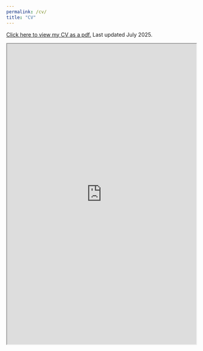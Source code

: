```yaml
---
permalink: /cv/
title: "CV"
---
```


[Click here to view my CV as a pdf.](https://drive.google.com/file/d/1xeQ1MF5yC42VyFf5gJgAaI1VUkjnDAiI/view) Last updated July 2025.

<iframe src="https://drive.google.com/file/d/1xeQ1MF5yC42VyFf5gJgAaI1VUkjnDAiI/preview?usp=sharing" width="100%" height="800px"></iframe>


